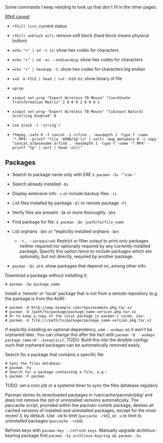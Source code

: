 Some commands I keep needing to look up that don't fit in the other pages:

[Rfkill caveat](https://wiki.archlinux.org/index.php/Wireless_network_configuration#Rfkill_caveat)

* `rfkill list`: current status
* `rfkill unblock wifi`: remove soft block (hard block means physical button)

* `echo "×" | od -t x1`: show hex codes for characters
* `echo "×" | od -xc --endian=big`: show hex codes for characters
* `echo "×" | hexdump -C`: show hex codes for characters big endian
* `xxd -b FILE | head | cut -b10-62`: show binary of file

* `xprop`

* `xinput set-prop "Expert Wireless TB Mouse" "Coordinate Transformation Matrix" 2 0 0 0 2 0 0 0 1`
* `xinput set-prop "Expert Wireless TB Mouse" "libinput Natural Scrolling Enabled" 0`

* `vim $(ack -l 'string')`

* `ffmpeg -safe 0 -f concat -i <(find . -maxdepth 1 -type f -name '*.MP4'
  -printf "file '$PWD/%p'\n" | sort) -map_metadata 0 -c copy "concat_$(basename
  $(find . -maxdepth 1 -type f -name '*.MP4' -printf "%p" | sort | head -n1))"`

## Packages

* Search to package name only with ERE `$ pacman -Ss '^vim-'`
* Search already installed `-Qs`
* Display extensive info `-i` or include backup files `-ii`
* List files installed by package `-Ql` or remote package `-Fl`
* Verify files are present `-Qk` or more thoroughly `-Qkk`
* Find package for file: `$ pacman -Qo /path/to/file_name`
* List orphans `-Qdt` or "explicitly installed orphans `-Qet`
    *  `-t, --unrequired`: Restrict or filter output to print only packages
       neither required nor optionally required by any currently installed
       package. Specify this option twice to include packages which are
       optionally, but not directly, required by another package.


* `pacman -Qi qt4`: show packages that depend on, among other info.

Download a package without installing it:

    # pacman -Sw package_name

Install a 'remote' or 'local' package that is not from a remote repository (e.g.
the package is from the AUR):

    # pacman -U http://www.example.com/repo/example.pkg.tar.xz
    # pacman -U /path/to/package/package_name-version.pkg.tar.xz
    # Or to keep a copy of the local package in pacman's cache, use:
    # pacman -U file:///path/to/package/package_name-version.pkg.tar.xz

If explicitly installing an optional dependency, use `--asdeps` so it won't be
orphaned later. You can change this after the fact with `pacman -D --asdeps
package_name` or `--asexplicit`. TODO: Build this into the Ansible configs such
that orphaned packages can be automatically removed easily.

Search for a package that contains a specific file

    # Sync the files database:
    # pacman -Fy
    # Search for a package containing a file, e.g.:
    $ pacman -F pacman

TODO: set a cron job or a systemd timer to sync the files database regularly

Pacman stores its downloaded packages in /var/cache/pacman/pkg/ and does not
remove the old or uninstalled versions automatically. The paccache script,
provided within the pacman-contrib package, deletes all cached versions of
installed and uninstalled packages, except for the most recent 3, by default.
Use `-kN` to limit (`paccache -rk5`), or `-u` to limit to uninstalled packages
(`paccache -ruk0`).

Refresh keys with `pacman-key --refresh-keys`. Manually upgrade
archlinux-keyring package first `pacman -Sy archlinux-keyring && pacman -Su`.
